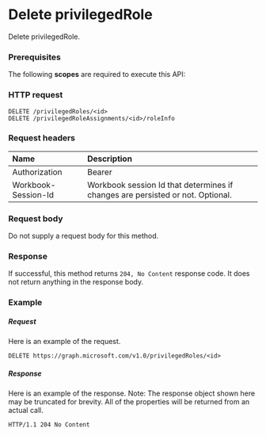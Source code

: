 # Delete privilegedRole

Delete privilegedRole.
### Prerequisites
The following **scopes** are required to execute this API: 
### HTTP request
<!-- { "blockType": "ignored" } -->
```http
DELETE /privilegedRoles/<id>
DELETE /privilegedRoleAssignments/<id>/roleInfo

```
### Request headers
| Name       | Description|
|:---------------|:----------|
| Authorization  | Bearer <code>|
| Workbook-Session-Id  | Workbook session Id that determines if changes are persisted or not. Optional.|

### Request body
Do not supply a request body for this method.


### Response
If successful, this method returns `204, No Content` response code. It does not return anything in the response body.

### Example
##### Request
Here is an example of the request.
<!-- {
  "blockType": "request",
  "name": "delete_privilegedrole"
}-->
```http
DELETE https://graph.microsoft.com/v1.0/privilegedRoles/<id>
```
##### Response
Here is an example of the response. Note: The response object shown here may be truncated for brevity. All of the properties will be returned from an actual call.
<!-- {
  "blockType": "response",
  "truncated": true
} -->
```http
HTTP/1.1 204 No Content
```

<!-- uuid: 8fcb5dbc-d5aa-4681-8e31-b001d5168d79
2015-10-25 14:57:30 UTC -->
<!-- {
  "type": "#page.annotation",
  "description": "Delete privilegedRole",
  "keywords": "",
  "section": "documentation",
  "tocPath": ""
}-->